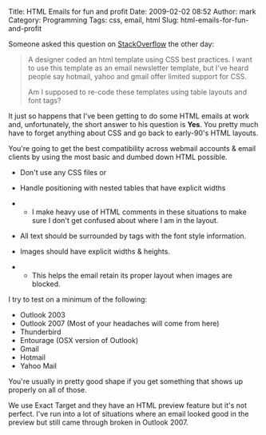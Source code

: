 Title: HTML Emails for fun and profit
Date: 2009-02-02 08:52
Author: mark
Category: Programming
Tags: css, email, html
Slug: html-emails-for-fun-and-profit

Someone asked this question on [StackOverflow][] the other day:


> 
>
> <div class="post-text">
> 
>
> A designer coded an html template using CSS best practices. I want to
> use this template as an email newsletter template, but I've heard
> people say hotmail, yahoo and gmail offer limited support for CSS.
>
> 
> Am I supposed to re-code these templates using table layouts and font
> tags?
> </div>



It just so happens that I've been getting to do some HTML emails at work
and, unfortunately, the short answer to his question is **Yes**. You
pretty much have to forget anything about CSS and go back to early-90's
HTML layouts.

You're going to get the best compatibility across webmail accounts &
email clients by using the most basic and dumbed down HTML possible.

-   Don't use any CSS files or
    <style> tags. Do everything inline.</style>
-   Handle positioning with nested tables that have explicit widths
-   -   I make heavy use of HTML comments in these situations to make
        sure I don't get confused about where I am in the layout.

-   All text should be surrounded by <font> tags with the font style
    information.</font>
-   Images should have explicit widths & heights.
-   -   This helps the email retain its proper layout when images are
        blocked.


I try to test on a minimum of the following:

-   Outlook 2003
-   Outlook 2007 (Most of your headaches will come from here)
-   Thunderbird
-   Entourage (OSX version of Outlook)
-   Gmail
-   Hotmail
-   Yahoo Mail



You're usually in pretty good shape if you get something that shows up
properly on all of those.

We use Exact Target and they have an HTML preview feature but it's not
perfect. I've run into a lot of situations where an email looked good in
the preview but still came through broken in Outlook 2007.

  [StackOverflow]: http://stackoverflow.com
